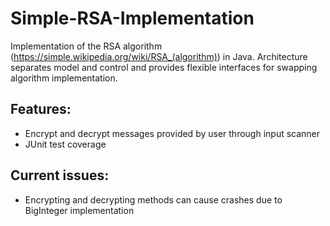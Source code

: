 # Simple-RSA-Implementation

Implementation of the RSA algorithm (https://simple.wikipedia.org/wiki/RSA_(algorithm)) in Java.
Architecture separates model and control and provides flexible interfaces for swapping algorithm implementation.

## Features:
- Encrypt and decrypt messages provided by user through input scanner
- JUnit test coverage

## Current issues:

- Encrypting and decrypting methods can cause crashes due to BigInteger implementation